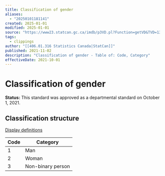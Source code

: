 ```yaml
---
title: Classification of gender
aliases:
  - "20250101181141"
created: 2025-01-01
modified: 2025-01-01
source: "https://www23.statcan.gc.ca/imdb/p3VD.pl?Function=getVD&TVD=1326727"
tags:
  - clippings
author: "[[406.01.316 Statistics Canada|StatCan]]"
published: 2021-11-02
description: "Classification of gender - Table of: Code, Category"
effectiveDate: 2021-10-01
---
```

# Classification of gender
**Status:** This standard was approved as a departmental standard on October 1, 2021.

## Classification structure

[Display definitions](https://www23.statcan.gc.ca/imdb/p3VD.pl?Function=getVD&TVD=1326727&CVD=1326727&CLV=0&MLV=1&D=1 "Display definitions - Classification of gender")

| Code | Category |
| --- | --- |
| 1 | Man |
| 2 | Woman |
| 3 | Non-binary person |
